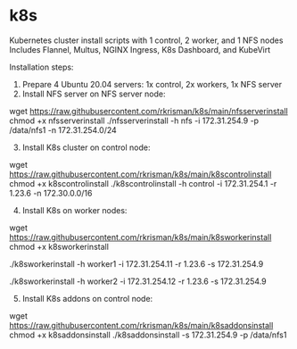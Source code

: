 # k8s
Kubernetes cluster install scripts with 1 control, 2 worker, and 1 NFS nodes
Includes Flannel, Multus, NGINX Ingress, K8s Dashboard, and KubeVirt

Installation steps:

1. Prepare 4 Ubuntu 20.04 servers: 1x control, 2x workers, 1x NFS server
2. Install NFS server on NFS server node:

wget https://raw.githubusercontent.com/rkrisman/k8s/main/nfsserverinstall
chmod +x nfsserverinstall
./nfsserverinstall -h nfs -i 172.31.254.9 -p /data/nfs1 -n 172.31.254.0/24

3. Install K8s cluster on control node:

wget https://raw.githubusercontent.com/rkrisman/k8s/main/k8scontrolinstall
chmod +x k8scontrolinstall
./k8scontrolinstall -h control -i 172.31.254.1 -r 1.23.6 -n 172.30.0.0/16

4. Install K8s on worker nodes:

wget https://raw.githubusercontent.com/rkrisman/k8s/main/k8sworkerinstall
chmod +x k8sworkerinstall

./k8sworkerinstall -h worker1 -i 172.31.254.11 -r 1.23.6 -s 172.31.254.9

./k8sworkerinstall -h worker2 -i 172.31.254.12 -r 1.23.6 -s 172.31.254.9

5. Install K8s addons on control node:

wget https://raw.githubusercontent.com/rkrisman/k8s/main/k8saddonsinstall
chmod +x k8saddonsinstall
./k8saddonsinstall -s 172.31.254.9 -p /data/nfs1
